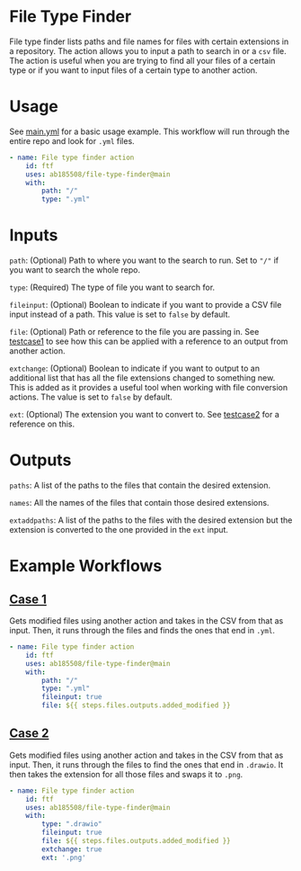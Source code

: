 # File Type Finder

File type finder lists paths and file names for files with certain extensions in a repository. The action allows you to input a path to search in or a `csv` file. The action is useful when you are trying to find all your files of a certain type or if you want to input files of a certain type to another action.

# Usage

See [main.yml](.github/workflows/main.yml) for a basic usage example. This workflow will run through the entire repo and look for `.yml` files.

```yaml
- name: File type finder action
    id: ftf
    uses: ab185508/file-type-finder@main
    with:
        path: "/"
        type: ".yml"
```

# Inputs
```path```: (Optional) Path to where you want to the search to run. Set to `"/"` if you want to search the whole repo.

```type```: (Required) The type of file you want to search for.

```fileinput```: (Optional) Boolean to indicate if you want to provide a CSV file input instead of a path. This value is set to `false` by default.

```file```: (Optional) Path or reference to the file you are passing in. See [testcase1](.github/workflows/testcase1.yml) to see how this can be applied with a reference to an output from another action.

```extchange```: (Optional) Boolean to indicate if you want to output to an additional list that has all the file extensions changed to something new. This is added as it provides a useful tool when working with file conversion actions. The value is set to `false` by default.

```ext```: (Optional) The extension you want to convert to. See [testcase2](.github/workflows/testcase2.yml) for a reference on this.

# Outputs
```paths```: A list of the paths to the files that contain the desired extension.

```names```: All the names of the files that contain those desired extensions.

```extaddpaths```: A list of the paths to the files with the desired extension but the extension is converted to the one provided in the `ext` input.

# Example Workflows

## [Case 1](.github/workflows/testcase1.yml) 

Gets modified files using another action and takes in the CSV from that as input. Then, it runs through the files and finds the ones that end in `.yml`.

```yaml
- name: File type finder action
    id: ftf
    uses: ab185508/file-type-finder@main
    with:
        path: "/"
        type: ".yml"
        fileinput: true
        file: ${{ steps.files.outputs.added_modified }}
```

## [Case 2](.github/workflows/testcase2.yml) 

Gets modified files using another action and takes in the CSV from that as input. Then, it runs through the files to find the ones that end in `.drawio`. It then takes the extension for all those files and swaps it to `.png`.

```yaml
- name: File type finder action
    id: ftf
    uses: ab185508/file-type-finder@main
    with:
        type: ".drawio"
        fileinput: true
        file: ${{ steps.files.outputs.added_modified }}
        extchange: true
        ext: '.png'
```